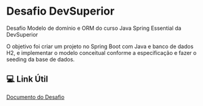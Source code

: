 # Desafio DevSuperior
Desafio Modelo de domínio e ORM do curso Java Spring Essential da DevSuperior

O objetivo foi criar um projeto no Spring Boot com Java e banco de dados H2, e implementar o modelo
conceitual conforme a especificação e fazer o seeding da base de dados.

## 💻 Link Útil
[Documento do Desafio](https://drive.google.com/file/d/1j5aWUoHKwVNPgjmgBLkcbjE3OuPvscMC/view)
